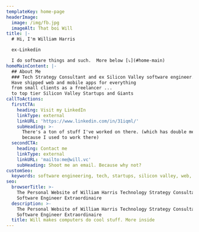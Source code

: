 ```yaml
---
templateKey: home-page
headerImage:
  image: /img/fb.jpg
  imageAlt: That boi Will
title: |-
  # Hi, I'm William Harris

  ex-Linkedin

  I do software things and such.  More below [⤵️](#home-main)
homeMainContent: |-
  ## About Me
  ### Tech Strategy Consultant and ex Silicon Valley software engineer.
  Have shipped web and mobile apps for everything  
  from small clients as a freelancer ...  
  to top tier Silicon Valley Startups and Giants
callToActions:
  firstCTA:
    heading: Visit my LinkedIn
    linkType: external
    linkURL: 'https://www.linkedin.com/in/31iqml/'
    subHeading: >-
      There's a ton of stuff I've worked on there. (which has double meaning
      because I used to work there)
  secondCTA:
    heading: Contact me
    linkType: external
    linkURL: 'mailto:me@will.vc'
    subHeading: Shoot me an email. Because why not?
customSeo:
  keywords: software engineering, tech, startups, silicon valley, web, mobile, application, development,
seo:
  browserTitle: >-
    The Personal Website of William Harris Technology Strategy Consultant and
    Software Engineer Extraordinaire
  description: >-
    The Personal Website of William Harris Technology Strategy Consultant and
    Software Engineer Extraordinaire
  title: Will makes computers do cool stuff. More inside
---
```



